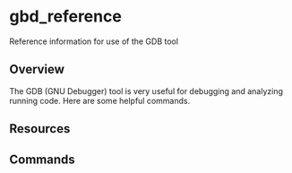 # gbd_reference
Reference information for use of the GDB tool

## Overview
The GDB (GNU Debugger) tool is very useful for debugging and analyzing running code. Here are some helpful commands.

## Resources

## Commands


